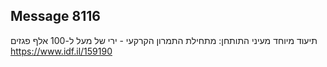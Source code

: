 ## Message 8116

תיעוד מיוחד מעיני התותחן:
מתחילת התמרון הקרקעי - ירי של מעל ל-100 אלף פגזים
https://www.idf.il/159190


